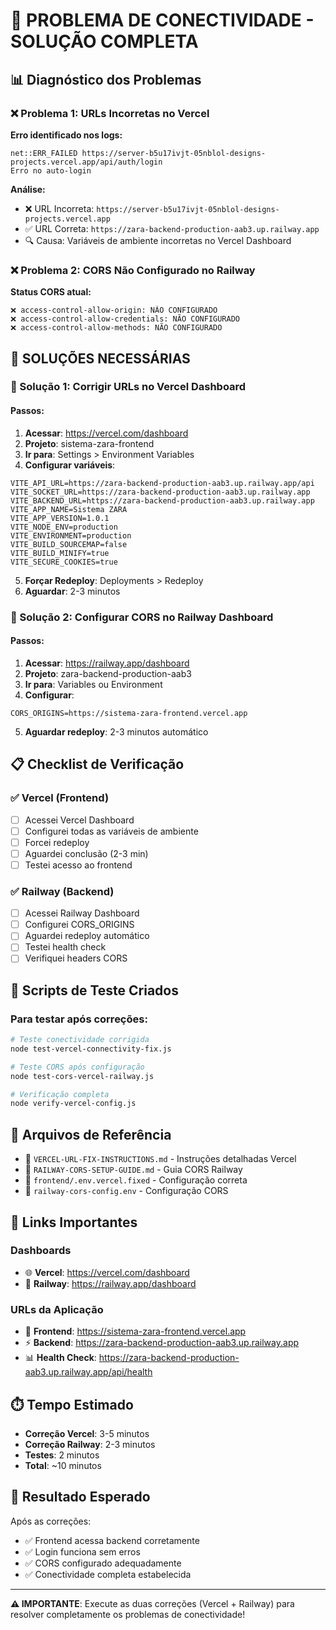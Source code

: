 # 🚨 PROBLEMA DE CONECTIVIDADE - SOLUÇÃO COMPLETA

## 📊 Diagnóstico dos Problemas

### ❌ Problema 1: URLs Incorretas no Vercel
**Erro identificado nos logs:**
```
net::ERR_FAILED https://server-b5u17ivjt-05nblol-designs-projects.vercel.app/api/auth/login
Erro no auto-login
```

**Análise:**
- ❌ URL Incorreta: `https://server-b5u17ivjt-05nblol-designs-projects.vercel.app`
- ✅ URL Correta: `https://zara-backend-production-aab3.up.railway.app`
- 🔍 Causa: Variáveis de ambiente incorretas no Vercel Dashboard

### ❌ Problema 2: CORS Não Configurado no Railway
**Status CORS atual:**
```
❌ access-control-allow-origin: NÃO CONFIGURADO
❌ access-control-allow-credentials: NÃO CONFIGURADO
❌ access-control-allow-methods: NÃO CONFIGURADO
```

## 🎯 SOLUÇÕES NECESSÁRIAS

### 🔧 Solução 1: Corrigir URLs no Vercel Dashboard

#### Passos:
1. **Acessar**: https://vercel.com/dashboard
2. **Projeto**: sistema-zara-frontend
3. **Ir para**: Settings > Environment Variables
4. **Configurar variáveis**:

```env
VITE_API_URL=https://zara-backend-production-aab3.up.railway.app/api
VITE_SOCKET_URL=https://zara-backend-production-aab3.up.railway.app
VITE_BACKEND_URL=https://zara-backend-production-aab3.up.railway.app
VITE_APP_NAME=Sistema ZARA
VITE_APP_VERSION=1.0.1
VITE_NODE_ENV=production
VITE_ENVIRONMENT=production
VITE_BUILD_SOURCEMAP=false
VITE_BUILD_MINIFY=true
VITE_SECURE_COOKIES=true
```

5. **Forçar Redeploy**: Deployments > Redeploy
6. **Aguardar**: 2-3 minutos

### 🔧 Solução 2: Configurar CORS no Railway Dashboard

#### Passos:
1. **Acessar**: https://railway.app/dashboard
2. **Projeto**: zara-backend-production-aab3
3. **Ir para**: Variables ou Environment
4. **Configurar**:

```env
CORS_ORIGINS=https://sistema-zara-frontend.vercel.app
```

5. **Aguardar redeploy**: 2-3 minutos automático

## 📋 Checklist de Verificação

### ✅ Vercel (Frontend)
- [ ] Acessei Vercel Dashboard
- [ ] Configurei todas as variáveis de ambiente
- [ ] Forcei redeploy
- [ ] Aguardei conclusão (2-3 min)
- [ ] Testei acesso ao frontend

### ✅ Railway (Backend)
- [ ] Acessei Railway Dashboard
- [ ] Configurei CORS_ORIGINS
- [ ] Aguardei redeploy automático
- [ ] Testei health check
- [ ] Verifiquei headers CORS

## 🧪 Scripts de Teste Criados

### Para testar após correções:
```bash
# Teste conectividade corrigida
node test-vercel-connectivity-fix.js

# Teste CORS após configuração
node test-cors-vercel-railway.js

# Verificação completa
node verify-vercel-config.js
```

## 📁 Arquivos de Referência

- 📄 `VERCEL-URL-FIX-INSTRUCTIONS.md` - Instruções detalhadas Vercel
- 📄 `RAILWAY-CORS-SETUP-GUIDE.md` - Guia CORS Railway
- 📄 `frontend/.env.vercel.fixed` - Configuração correta
- 📄 `railway-cors-config.env` - Configuração CORS

## 🔗 Links Importantes

### Dashboards
- 🌐 **Vercel**: https://vercel.com/dashboard
- 🚂 **Railway**: https://railway.app/dashboard

### URLs da Aplicação
- 🚀 **Frontend**: https://sistema-zara-frontend.vercel.app
- ⚡ **Backend**: https://zara-backend-production-aab3.up.railway.app
- 📊 **Health Check**: https://zara-backend-production-aab3.up.railway.app/api/health

## ⏱️ Tempo Estimado

- **Correção Vercel**: 3-5 minutos
- **Correção Railway**: 2-3 minutos
- **Testes**: 2 minutos
- **Total**: ~10 minutos

## 🎯 Resultado Esperado

Após as correções:
- ✅ Frontend acessa backend corretamente
- ✅ Login funciona sem erros
- ✅ CORS configurado adequadamente
- ✅ Conectividade completa estabelecida

---

**⚠️ IMPORTANTE**: Execute as duas correções (Vercel + Railway) para resolver completamente os problemas de conectividade!